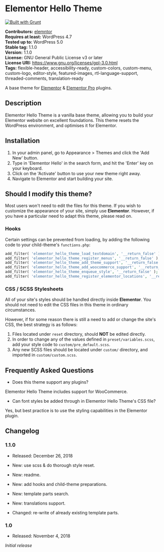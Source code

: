 # Elementor Hello Theme 
[![Built with Grunt](http://cdn.gruntjs.com/builtwith.svg)](http://google.com.au/)

**Contributors:** [elemntor](https://profiles.wordpress.org/elemntor)  
**Requires at least:** WordPress 4.7  
**Tested up to:** WordPress 5.0  
**Stable tag:** 1.1.0  
**Version:** 1.1.0  
**License:** GNU General Public License v3 or later  
**License URI:** https://www.gnu.org/licenses/gpl-3.0.html  
**Tags:** flexible-header, accessibility-ready, custom-colors, custom-menu, custom-logo, editor-style, featured-images, rtl-language-support, threaded-comments, translation-ready  

A base theme for [Elementor](https://elementor.com) & [Elementor Pro](https://elementor.com/pro) plugins.

## Description ##

Elementor Hello Theme is a vanilla base theme, allowing you to build your Elementor website on excellent foundations. This theme resets the WordPress environment, and optimises it for Elementor.

## Installation ##

1. In your admin panel, go to Appearance > Themes and click the 'Add New' button.
2. Type in 'Elementor Hello' in the search form, and hit the 'Enter' key on your keyboard.
3. Click on the 'Activate' button to use your new theme right away.
4. Navigate to Elementor and start building your site.

## Should I modify this theme? ##

Most users won't need to edit the files for this theme. If you wish to customize the appearance of your site, simply use **Elementor**. However, if you have a particular need to adapt this theme, please read on.

### Hooks ###
Certain settings can be prevented from loading, by adding the following code to your child-theme's `functions.php`:

```php
add_filter( 'elementor_hello_theme_load_textdomain', '__return_false' ); // Load the theme's textdomain
add_filter( 'elementor_hello_theme_register_menus', '__return_false' ); // Register the theme's default menu location
add_filter( 'elementor_hello_theme_add_theme_support', '__return_false' ); // Register the theme's supported features
add_filter( 'elementor_hello_theme_add_woocommerce_support', '__return_false' ); // Register WooCommerce features, including product-gallery zoom, swipe & lightbox features
add_filter( 'elementor_hello_theme_enqueue_style', '__return_false' ); // Enqueue style
add_filter( 'elementor_hello_theme_register_elementor_locations', '__return_false' ); // Register elementor settings
```

### CSS / SCSS Stylesheets ###

All of your site's styles should be handled directly inside **Elementor**. You should not need to edit the CSS files in this theme in ordinary circumstances.

However, if for some reason there is still a need to add or change the site's CSS, the best strategy is as follows:
1. Files located under `reset` directory, should **NOT** be edited directly.
2. In order to change any of the values defined in `preset/variables.scss`, add your style code to `custom/pre_default.scss`.
3. Any new SCSS files should be located under `custom/` directory, and imported in `custom/custom.scss`.

## Frequently Asked Questions ##

* Does this theme support any plugins?

Elementor Hello Theme includes support for WooCommerce.

* Can font styles be added through in Elementor Hello Theme's CSS file?

Yes, but best practice is to use the styling capabilities in the Elementor plugin.

## Changelog ##

### 1.1.0 ###
* Released: December 26, 2018

* New: use scss & do thorough style reset.
* New: readme.
* New: add hooks and child-theme preparations.
* New: template parts search.
* New: translations support.
* Changed: re-write of already existing template parts.

### 1.0 ###
* Released: November 4, 2018

*Initial release*
